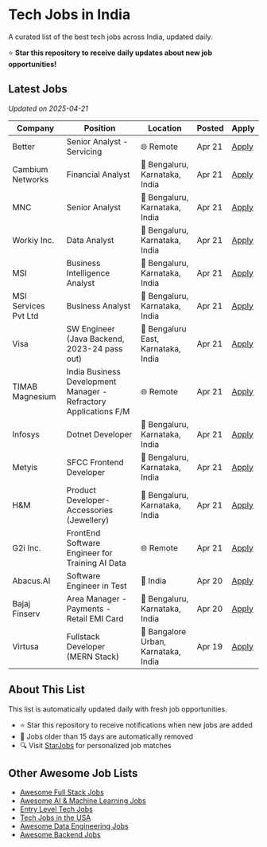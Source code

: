 # Tech Jobs in India

A curated list of the best tech jobs across India, updated daily.

⭐ **Star this repository to receive daily updates about new job opportunities!**

## Latest Jobs

*Updated on 2025-04-21*

| Company | Position | Location | Posted | Apply |
| ------- | -------- | -------- | ------ | ------ |
| Better | Senior Analyst - Servicing | 🌐 Remote | Apr 21 | [Apply](https://starjobs.dev/jobs/e2e7ab9c0f0945e2a98fb9ed9aef47a5?utm=github) |
| Cambium Networks | Financial Analyst | 📍 Bengaluru, Karnataka, India | Apr 21 | [Apply](https://starjobs.dev/jobs/1db50e9e686c41ecb2617844083a3b00?utm=github) |
| MNC | Senior Analyst | 📍 Bengaluru, Karnataka, India | Apr 21 | [Apply](https://starjobs.dev/jobs/5f57114a92894939add2957263c8b5ac?utm=github) |
| Workiy Inc. | Data Analyst | 📍 Bengaluru, Karnataka, India | Apr 21 | [Apply](https://starjobs.dev/jobs/064d6833ef5c4af6945c3e824e18303e?utm=github) |
| MSI | Business Intelligence Analyst | 📍 Bengaluru, Karnataka, India | Apr 21 | [Apply](https://starjobs.dev/jobs/2c4e0c2213a0495788617ead77dc8f77?utm=github) |
| MSI Services Pvt Ltd | Business Analyst | 📍 Bengaluru, Karnataka, India | Apr 21 | [Apply](https://starjobs.dev/jobs/ae9e65fe97f54eff9239bb024102c04c?utm=github) |
| Visa | SW Engineer (Java Backend, 2023-24 pass out) | 📍 Bengaluru East, Karnataka, India | Apr 21 | [Apply](https://starjobs.dev/jobs/b7350ddde45f4d8495619f3dc30439aa?utm=github) |
| TIMAB Magnesium | India Business Development Manager - Refractory Applications F/M | 🌐 Remote | Apr 21 | [Apply](https://starjobs.dev/jobs/b0c55ef98b8a46fbb253cfe0203773cb?utm=github) |
| Infosys | Dotnet Developer | 📍 Bengaluru, Karnataka, India | Apr 21 | [Apply](https://starjobs.dev/jobs/8954ca07fded4fb1974fdd75e3ca3709?utm=github) |
| Metyis | SFCC Frontend Developer | 📍 Bengaluru, Karnataka, India | Apr 21 | [Apply](https://starjobs.dev/jobs/45f22034c14c4946b7b21e922ba8c28e?utm=github) |
| H&M | Product Developer-Accessories (Jewellery) | 📍 Bengaluru, Karnataka, India | Apr 21 | [Apply](https://starjobs.dev/jobs/4e94648755c84bf1a735819bd6c5bb30?utm=github) |
| G2i Inc. | FrontEnd Software Engineer for Training AI Data | 🌐 Remote | Apr 21 | [Apply](https://starjobs.dev/jobs/b6dcd2f27a8f4c69b034026dcab6741a?utm=github) |
| Abacus.AI | Software Engineer in Test | 📍 India | Apr 20 | [Apply](https://starjobs.dev/jobs/375db4be5ac54cac85ec17d1e0dfd52a?utm=github) |
| Bajaj Finserv | Area Manager - Payments - Retail EMI Card | 📍 Bengaluru, Karnataka, India | Apr 20 | [Apply](https://starjobs.dev/jobs/15f07131acd441208e3f0e69d52bb87e?utm=github) |
| Virtusa | Fullstack Developer (MERN Stack) | 📍 Bangalore Urban, Karnataka, India | Apr 19 | [Apply](https://starjobs.dev/jobs/64c7b51dc52040ef840388f07a8cd5ab?utm=github) |


## About This List

This list is automatically updated daily with fresh job opportunities.

* ⭐ Star this repository to receive notifications when new jobs are added
* 🔄 Jobs older than 15 days are automatically removed
* 🔍 Visit [StarJobs](https://starjobs.dev?utm=github) for personalized job matches

## Other Awesome Job Lists

* [Awesome Full Stack Jobs](https://github.com/bansalnagesh/awesome-fullstack-jobs)
* [Awesome AI & Machine Learning Jobs](https://github.com/bansalnagesh/awesome-ai-ml-jobs)
* [Entry Level Tech Jobs](https://github.com/bansalnagesh/entry-level-tech-jobs)
* [Tech Jobs in the USA](https://github.com/bansalnagesh/tech-jobs-usa)
* [Awesome Data Engineering Jobs](https://github.com/bansalnagesh/awesome-data-jobs)
* [Awesome Backend Jobs](https://github.com/bansalnagesh/awesome-backend-jobs)
